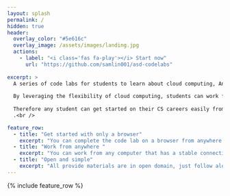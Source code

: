 ```yaml
---
layout: splash
permalink: /
hidden: true
header:
  overlay_color: "#5e616c"
  overlay_image: /assets/images/landing.jpg
  actions:
    - label: "<i class='fas fa-play'></i> Start now"
      url: "https://github.com/samlin001/asd-codelabs"
      
excerpt: >
  A series of code labs for students to learn about cloud computing, Android system, and application development on Google Cloud Platform. <br>
  
  By leveraging the flexibility of cloud computing, students can work from anywhere via a browser and complete the development tasks like a professional software developer. <br>
  
  Therefore any student can get started on their CS careers easily from anywhere.<br>
  .<br />

feature_row:
  - title: "Get started with only a browser"
    excerpt: "You can complete the code lab on a browser from anywhere."
  - title: "Work from anywhere "
    excerpt: "You can work from any computer that has a stable connection and can run a browser."
  - title: "Open and simple"
    excerpt: "All provide materials are in open domain, just follow along and everything can be completed"
---
```



{% include feature_row %}
